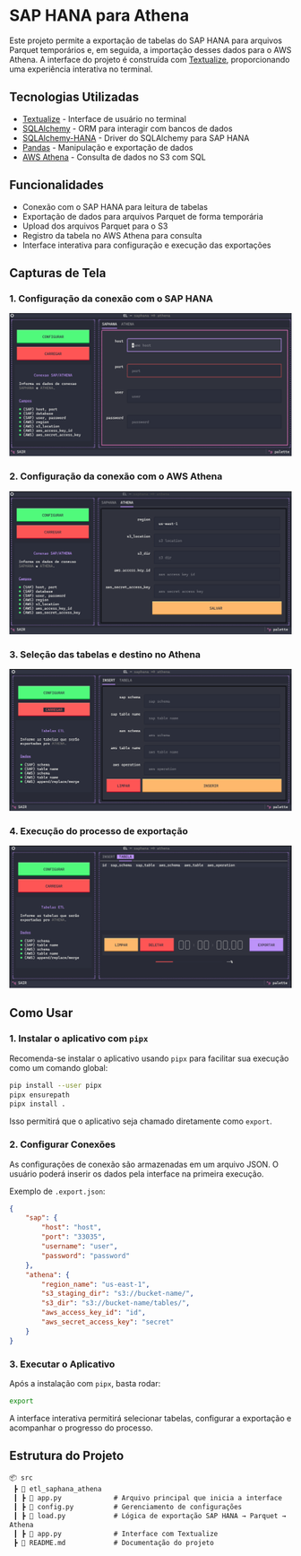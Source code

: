 # SAP HANA para Athena

Este projeto permite a exportação de tabelas do SAP HANA para arquivos Parquet temporários e, em seguida, a importação desses dados para o AWS Athena. A interface do projeto é construída com [Textualize](https://textual.textualize.io/), proporcionando uma experiência interativa no terminal.

## Tecnologias Utilizadas

- [Textualize](https://github.com/Textualize/textual) - Interface de usuário no terminal
- [SQLAlchemy](https://www.sqlalchemy.org/) - ORM para interagir com bancos de dados
- [SQLAlchemy-HANA](https://github.com/SAP/sqlalchemy-hana) - Driver do SQLAlchemy para SAP HANA
- [Pandas](https://pandas.pydata.org/) - Manipulação e exportação de dados
- [AWS Athena](https://aws.amazon.com/athena/) - Consulta de dados no S3 com SQL

## Funcionalidades

- Conexão com o SAP HANA para leitura de tabelas
- Exportação de dados para arquivos Parquet de forma temporária
- Upload dos arquivos Parquet para o S3
- Registro da tabela no AWS Athena para consulta
- Interface interativa para configuração e execução das exportações

## Capturas de Tela

### 1. Configuração da conexão com o SAP HANA

![config SAP](img/config_sap.png)

### 2. Configuração da conexão com o AWS Athena

![config ATHENA](img/config_athena.png)

### 3. Seleção das tabelas e destino no Athena

![insert](img/insert.png)

### 4. Execução do processo de exportação

![execute](img/execute.png)

## Como Usar

### 1. Instalar o aplicativo com `pipx`

Recomenda-se instalar o aplicativo usando `pipx` para facilitar sua execução como um comando global:

```bash
pip install --user pipx
pipx ensurepath
pipx install .
```

Isso permitirá que o aplicativo seja chamado diretamente como `export`.

### 2. Configurar Conexões

As configurações de conexão são armazenadas em um arquivo JSON. O usuário poderá inserir os dados pela interface na primeira execução.

Exemplo de `.export.json`:

```json
{
    "sap": {
        "host": "host",
        "port": "33035",
        "username": "user",
        "password": "password"
    },
    "athena": {
        "region_name": "us-east-1",
        "s3_staging_dir": "s3://bucket-name/",
        "s3_dir": "s3://bucket-name/tables/",
        "aws_access_key_id": "id",
        "aws_secret_access_key": "secret"
    }
}
```

### 3. Executar o Aplicativo

Após a instalação com `pipx`, basta rodar:

```bash
export
```

A interface interativa permitirá selecionar tabelas, configurar a exportação e acompanhar o progresso do processo.

## Estrutura do Projeto

```
📦 src
 ┣ 📂 etl_saphana_athena
 ┃ ┣ 📜 app.py             # Arquivo principal que inicia a interface
 ┃ ┣ 📜 config.py          # Gerenciamento de configurações
 ┃ ┣ 📜 load.py            # Lógica de exportação SAP HANA → Parquet → Athena
 ┃ ┣ 📜 app.py             # Interface com Textualize
 ┣ 📜 README.md            # Documentação do projeto
```

